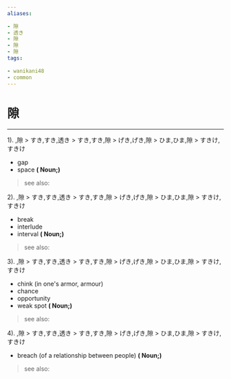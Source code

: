 ```yaml
---
aliases:
    
- 隙
- 透き
- 隙
- 隙
- 隙
tags:
    
- wanikani48
- common
---
```


# 隙
---
1).
,隙 > すき,すき,透き > すき,すき,隙 > げき,げき,隙 > ひま,ひま,隙 > すきけ,すきけ

- gap
- space
**( Noun;)**
> see also: 
            
2).
,隙 > すき,すき,透き > すき,すき,隙 > げき,げき,隙 > ひま,ひま,隙 > すきけ,すきけ

- break
- interlude
- interval
**( Noun;)**
> see also: 
            
3).
,隙 > すき,すき,透き > すき,すき,隙 > げき,げき,隙 > ひま,ひま,隙 > すきけ,すきけ

- chink (in one's armor, armour)
- chance
- opportunity
- weak spot
**( Noun;)**
> see also: 
            
4).
,隙 > すき,すき,透き > すき,すき,隙 > げき,げき,隙 > ひま,ひま,隙 > すきけ,すきけ

- breach (of a relationship between people)
**( Noun;)**
> see also: 
            